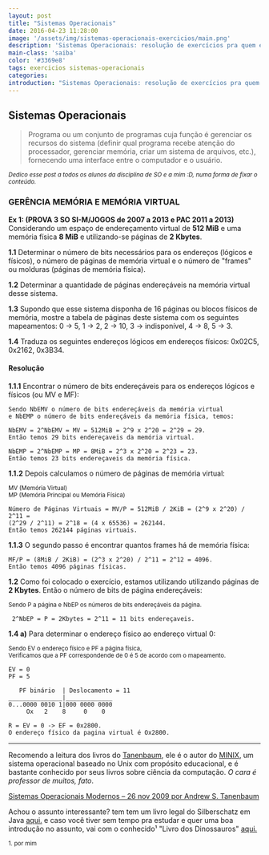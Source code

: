 ```yaml
---
layout: post
title: "Sistemas Operacionais"
date: 2016-04-23 11:28:00
image: '/assets/img/sistemas-operacionais-exercicios/main.png'
description: 'Sistemas Operacionais: resolução de exercícios pra quem está enfrentando a disciplina!'
main-class: 'saiba'
color: '#3369e8'
tags: exercicios sistemas-operacionais
categories:
introduction: "Sistemas Operacionais: resolução de exercícios pra quem está enfrentando a disciplina!"
---
```


## Sistemas Operacionais
> Programa ou um conjunto de programas cuja função é gerenciar os recursos do sistema (definir qual programa recebe atenção do processador, gerenciar memória, criar um sistema de arquivos, etc.), fornecendo uma interface entre o computador e o usuário.

<sub>*Dedico esse post a todos os alunos da disciplina de SO e a mim :D, numa forma de fixar o conteúdo.*</sub>

### GERÊNCIA MEMÓRIA E MEMÓRIA VIRTUAL
**Ex 1: (PROVA 3 SO SI-M/JOGOS de 2007 a 2013 e PAC 2011 a 2013)**
Considerando um espaço de endereçamento virtual de **512 MiB** e uma 
memória física **8 MiB** e utilizando-se páginas de **2 Kbytes**.

**1.1** Determinar o número de bits necessários para os endereços
 (lógicos e físicos), o número de páginas de memória virtual
  e o número de "frames" ou molduras (páginas de memória física).

**1.2** Determinar a quantidade de páginas endereçáveis na memória 
virtual desse sistema.

**1.3** Supondo que esse sistema disponha de 16 páginas ou 
blocos físicos de memória, mostre a tabela de páginas deste 
sistema com os seguintes mapeamentos: 0 -> 5, 1 -> 2, 2 -> 10,
 3 -> indisponível, 4 -> 8, 5 -> 3.

 **1.4** Traduza os seguintes endereços lógicos em endereços físicos: 0x02C5, 0x2162, 0x3B34.
    
#### Resolução
**1.1.1** Encontrar o número de bits endereçáveis
para os endereços lógicos e físicos (ou MV e MF):

    Sendo NbEMV o número de bits endereçáveis da memória virtual
    e NbEMP o número de bits endereçáveis da memória física, temos:
    
    NbEMV = 2^NbEMV = MV = 512MiB = 2^9 x 2^20 = 2^29 = 29.
    Então temos 29 bits endereçaveis da memória virtual.

    NbEMP = 2^NbEMP = MP = 8MiB = 2^3 x 2^20 = 2^23 = 23.
    Então temos 23 bits endereçaveis da memória física.

**1.1.2** Depois calculamos o número de páginas de memória virtual:

<sub>MV (Memória Virtual)</sub><br>
<sub>MP (Memória Principal ou Memória Física)</sub>

    Número de Páginas Virtuais = MV/P = 512MiB / 2KiB = (2^9 x 2^20) / 2^11 = 
    (2^29 / 2^11) = 2^18 = (4 x 65536) = 262144.
    Então temos 262144 páginas virtuais.

**1.1.3** O segundo passo é encontrar quantos frames há de memória física:

    MF/P = (8MiB / 2KiB) = (2^3 x 2^20) / 2^11 = 2^12 = 4096.
    Então temos 4096 páginas físicas.

**1.2** Como foi colocado o exercício, estamos utilizando utilizando páginas
 de **2 Kbytes**. Então o número de bits de página endereçáveis:
 
 <sub>Sendo P a página e NbEP os números de bits endereçáveis da página.

     2^NbEP = P = 2Kbytes = 2^11 = 11 bits endereçaveis.

**1.4 a)** Para determinar o endereço físico ao endereço virtual 0:

<sub>Sendo EV o endereço físico e PF a página física,</sub><br>
<sub>Verificamos que a PF correspondende de 0 é 5 de acordo com o mapeamento.</sub>

    EV = 0
    PF = 5

       PF binário  | Deslocamento = 11      
    _______________|_____________
    0...0000 0010 1|000 0000 0000
         Ox   2    8     0    0
      
    R = EV = 0 -> EF = 0x2800.
    O endereço físico da pagina virtual é Ox2800.
  
***
Recomendo a leitura dos livros do [Tanenbaum](https://pt.wikipedia.org/wiki/Andrew_Stuart_Tanenbaum), ele é o autor do [MINIX](https://pt.wikipedia.org/wiki/MINIX), um sistema operacional baseado no Unix com propósito educacional, e é bastante conhecido por seus livros sobre ciência da computação. *O cara é professor de muitos, fato*.

[Sistemas Operacionais Modernos – 26 nov 2009 por Andrew S. Tanenbaum](https://www.amazon.com.br/gp/product/8576052377/ref=s9_acsd_simh_se_c_x_2?pf_rd_m=A1ZZFT5FULY4LN&pf_rd_s=search-desktop-advertising-no-results-center-1&pf_rd_r=M1PHC98PBWX53VCQ1KF3&pf_rd_t=301&pf_rd_p=1962514502&pf_rd_i=operating%20systems%20tanenbum)

Achou o assunto interessante? tem tem um livro legal do Silberschatz em Java [aqui.](https://www.amazon.com.br/Sistemas-Operacionais-Java-Greg-Gagne/dp/8535224068)
e caso você tiver sem tempo pra estudar e quer uma boa introdução no assunto, vai com o conhecido¹ "Livro dos Dinossauros" [aqui.](https://www.amazon.com.br/Fundamentos-Sistemas-Operacionais-Princ%C3%ADpios-B%C3%A1sicos/dp/8521622058/ref=sr_1_4?s=books&ie=UTF8&qid=1461595743&sr=1-4)

<sub>1. por mim</sub>
